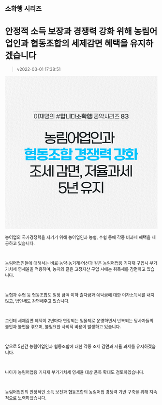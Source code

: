 ## 소확행 시리즈
# 안정적 소득 보장과 경쟁력 강화 위해 농림어업인과 협동조합의 세제감면 혜택을 유지하겠습니다
> v2022-03-01 17:38:51

![안정적 소득 보장과 경쟁력 강화 위해 농림어업인과 협동조합의 세제감면 혜택을 유지하겠습니다](./220301257692.png)


농어업의 국가경쟁력을 지키기 위해 농어업인과 농협, 수협 등에 각종 비과세 혜택을 제공하고 있습니다.

​

농림어업인들에 대해서는 비료·농약·농기계·어선과 같은 농림어업용 기자재 구입시 부가가치세 영세율을 적용하며, 농지와 같은 고정자산 구입 시에는 취득세를 감면하고 있습니다.

​

농협과 수협 등 협동조합도 일정 금액 이하 출자금과 예탁금에 대한 이자소득세를 내지 않고, 법인세도 감면해주고 있습니다.

​

그런데 세제감면 혜택이 2년마다 연장되는 일몰제로 운영하면서 반복되는 당사자들의 불안과 불편을 겪으며, 불필요한 사회적 비용이 발생하고 있습니다.

​

앞으로 5년간 농림어업인과 협동조합에 대한 각종 조세 감면과 저율 과세를 유지하겠습니다.

​

나아가 농림어업용 기자재 부가가치세 영세율 대상 품목 확대도 검토하겠습니다.

​

농림어업인의 안정적인 소득 보전과 협동조합의 농림어업 경쟁력 기반 구축을 위해 지속적으로 노력하겠습니다.